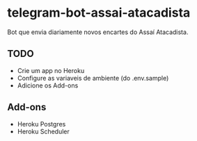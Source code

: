 # telegram-bot-assai-atacadista

Bot que envia diariamente novos encartes do Assaí Atacadista.

## TODO 
- Crie um app no Heroku
- Configure as variaveis de ambiente (do .env.sample)
- Adicione os Add-ons 

## Add-ons
- Heroku Postgres
- Heroku Scheduler 